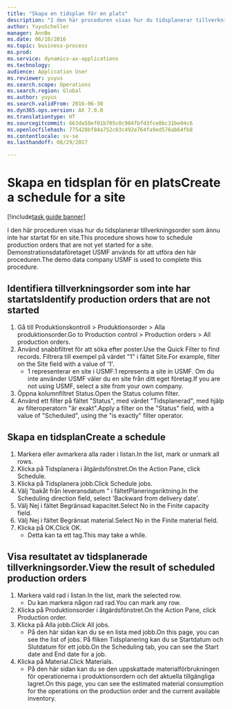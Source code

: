 ```yaml
--- 
title: "Skapa en tidsplan för en plats"
description: "I den här proceduren visas hur du tidsplanerar tillverkningsorder som ännu inte har startat för en site."
author: YuyuScheller
manager: AnnBe
ms.date: 06/10/2016
ms.topic: business-process
ms.prod: 
ms.service: dynamics-ax-applications
ms.technology: 
audience: Application User
ms.reviewer: yuyus
ms.search.scope: Operations
ms.search.region: Global
ms.author: yuyus
ms.search.validFrom: 2016-06-30
ms.dyn365.ops.version: AX 7.0.0
ms.translationtype: HT
ms.sourcegitcommit: 663da58ef01b705c0c984fbfd3fce8bc31be04c6
ms.openlocfilehash: 775428bf84a752c03c492e764fa9ed576ab64fb8
ms.contentlocale: sv-se
ms.lasthandoff: 08/29/2017

---
```

# <a name="create-a-schedule-for-a-site"></a><span data-ttu-id="08cf5-103">Skapa en tidsplan för en plats</span><span class="sxs-lookup"><span data-stu-id="08cf5-103">Create a schedule for a site</span></span>

[!include[task guide banner](../../includes/task-guide-banner.md)]

<span data-ttu-id="08cf5-104">I den här proceduren visas hur du tidsplanerar tillverkningsorder som ännu inte har startat för en site.</span><span class="sxs-lookup"><span data-stu-id="08cf5-104">This procedure shows how to schedule production orders that are not yet started for a site.</span></span>  <span data-ttu-id="08cf5-105">Demonstrationsdataföretaget USMF används för att utföra den här proceduren.</span><span class="sxs-lookup"><span data-stu-id="08cf5-105">The demo data company USMF is used to complete this procedure.</span></span>


## <a name="identify-production-orders-that-are-not-started"></a><span data-ttu-id="08cf5-106">Identifiera tillverkningsorder som inte har startats</span><span class="sxs-lookup"><span data-stu-id="08cf5-106">Identify production orders that are not started</span></span>
1. <span data-ttu-id="08cf5-107">Gå till Produktionskontroll > Produktionsorder > Alla produktionsorder.</span><span class="sxs-lookup"><span data-stu-id="08cf5-107">Go to Production control > Production orders > All production orders.</span></span>
2. <span data-ttu-id="08cf5-108">Använd snabbfiltret för att söka efter poster.</span><span class="sxs-lookup"><span data-stu-id="08cf5-108">Use the Quick Filter to find records.</span></span> <span data-ttu-id="08cf5-109">Filtrera till exempel på värdet "1" i fältet Site.</span><span class="sxs-lookup"><span data-stu-id="08cf5-109">For example, filter on the Site field with a value of '1'.</span></span>
    * <span data-ttu-id="08cf5-110">1 representerar en site i USMF.</span><span class="sxs-lookup"><span data-stu-id="08cf5-110">1 represents a site in USMF.</span></span> <span data-ttu-id="08cf5-111">Om du inte använder USMF väler du en site från ditt eget företag.</span><span class="sxs-lookup"><span data-stu-id="08cf5-111">If you are not using USMF, select a site from your own company.</span></span>  
3. <span data-ttu-id="08cf5-112">Öppna kolumnfiltret Status.</span><span class="sxs-lookup"><span data-stu-id="08cf5-112">Open the Status column filter.</span></span>
4. <span data-ttu-id="08cf5-113">Använd ett filter på fältet "Status", med värdet "Tidsplanerad", med hjälp av filteroperatorn "är exakt".</span><span class="sxs-lookup"><span data-stu-id="08cf5-113">Apply a filter on the "Status" field, with a value of "Scheduled", using the "is exactly" filter operator.</span></span>

## <a name="create-a-schedule"></a><span data-ttu-id="08cf5-114">Skapa en tidsplan</span><span class="sxs-lookup"><span data-stu-id="08cf5-114">Create a schedule</span></span>
1. <span data-ttu-id="08cf5-115">Markera eller avmarkera alla rader i listan.</span><span class="sxs-lookup"><span data-stu-id="08cf5-115">In the list, mark or unmark all rows.</span></span>
2. <span data-ttu-id="08cf5-116">Klicka på Tidsplanera i åtgärdsfönstret.</span><span class="sxs-lookup"><span data-stu-id="08cf5-116">On the Action Pane, click Schedule.</span></span>
3. <span data-ttu-id="08cf5-117">Klicka på Tidsplanera jobb.</span><span class="sxs-lookup"><span data-stu-id="08cf5-117">Click Schedule jobs.</span></span>
4. <span data-ttu-id="08cf5-118">Välj ”bakåt från leveransdatum " i fältetPlaneringsriktning.</span><span class="sxs-lookup"><span data-stu-id="08cf5-118">In the Scheduling direction field, select 'Backward from delivery date'.</span></span>
5. <span data-ttu-id="08cf5-119">Välj Nej i fältet Begränsad kapacitet.</span><span class="sxs-lookup"><span data-stu-id="08cf5-119">Select No in the Finite capacity field.</span></span>
6. <span data-ttu-id="08cf5-120">Välj Nej i fältet Begränsat material.</span><span class="sxs-lookup"><span data-stu-id="08cf5-120">Select No in the Finite material field.</span></span>
7. <span data-ttu-id="08cf5-121">Klicka på OK.</span><span class="sxs-lookup"><span data-stu-id="08cf5-121">Click OK.</span></span>
    * <span data-ttu-id="08cf5-122">Detta kan ta ett tag.</span><span class="sxs-lookup"><span data-stu-id="08cf5-122">This may take a while.</span></span>  

## <a name="view-the-result-of-scheduled-production-orders"></a><span data-ttu-id="08cf5-123">Visa resultatet av tidsplanerade tillverkningsorder.</span><span class="sxs-lookup"><span data-stu-id="08cf5-123">View the result of scheduled production orders</span></span>
1. <span data-ttu-id="08cf5-124">Markera vald rad i listan.</span><span class="sxs-lookup"><span data-stu-id="08cf5-124">In the list, mark the selected row.</span></span>
    * <span data-ttu-id="08cf5-125">Du kan markera någon rad rad.</span><span class="sxs-lookup"><span data-stu-id="08cf5-125">You can mark any row.</span></span>  
2. <span data-ttu-id="08cf5-126">Klicka på Produktionsorder i åtgärdsfönstret.</span><span class="sxs-lookup"><span data-stu-id="08cf5-126">On the Action Pane, click Production order.</span></span>
3. <span data-ttu-id="08cf5-127">Klicka på Alla jobb.</span><span class="sxs-lookup"><span data-stu-id="08cf5-127">Click All jobs.</span></span>
    * <span data-ttu-id="08cf5-128">På den här sidan kan du se en lista med jobb.</span><span class="sxs-lookup"><span data-stu-id="08cf5-128">On this page, you can see the list of jobs.</span></span> <span data-ttu-id="08cf5-129">På fliken Tidsplanering kan du se Startdatum och Slutdatum för ett jobb.</span><span class="sxs-lookup"><span data-stu-id="08cf5-129">On the Scheduling tab, you can see the Start date and End date for a job.</span></span>  
4. <span data-ttu-id="08cf5-130">Klicka på Material.</span><span class="sxs-lookup"><span data-stu-id="08cf5-130">Click Materials.</span></span>
    * <span data-ttu-id="08cf5-131">På den här sidan kan du se den uppskattade materialförbrukningen för operationerna i produktionsordern och det aktuella tillgängliga lagret.</span><span class="sxs-lookup"><span data-stu-id="08cf5-131">On this page, you can see the estimated material consumption for the operations on the production order and the current available inventory.</span></span>  


